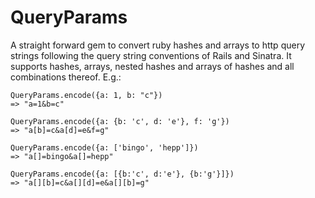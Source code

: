 # QueryParams

A straight forward gem to convert ruby hashes and arrays to http query strings following the query string conventions of Rails and Sinatra. It supports hashes, arrays, nested hashes and arrays of hashes and all combinations thereof. E.g.:

    QueryParams.encode({a: 1, b: "c"})
    => "a=1&b=c"

    QueryParams.encode({a: {b: 'c', d: 'e'}, f: 'g'})
    => "a[b]=c&a[d]=e&f=g"

    QueryParams.encode({a: ['bingo', 'hepp']})
    => "a[]=bingo&a[]=hepp"

    QueryParams.encode({a: [{b:'c', d:'e'}, {b:'g'}]})
    => "a[][b]=c&a[][d]=e&a[][b]=g"
